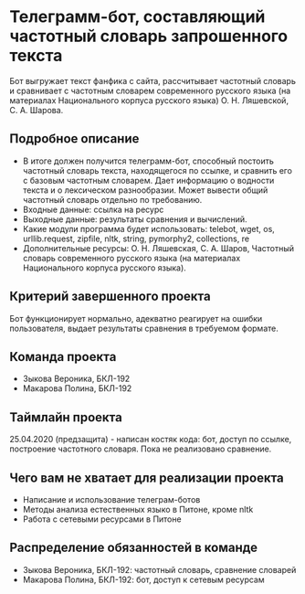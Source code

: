 # Телеграмм-бот, составляющий частотный словарь запрошенного текста

Бот выгружает текст фанфика с сайта, рассчитывает частотный словарь и сравнивает с частотным словарем современного русского языка (на материалах Национального корпуса русского языка) О. Н. Ляшевской, С. А. Шарова. 

## Подробное описание

- В итоге должен получится телеграмм-бот, способный постоить частотный словарь текста, находящегося по ссылке, и сравнить его с базовым частотным словарем. Дает информацию о водности текста и о лексическом разнообразии. Может вывести общий частотный словарь отдельно по требованию. 
- Входные данные: ссылка на ресурс
- Выходные данные: результаты сравнения и вычислений. 
- Какие модули программа будет использовать: telebot, wget, os, urllib.request, zipfile, nltk, string, pymorphy2, collections, re
- Дополнительные ресурсы: О. Н. Ляшевская, С. А. Шаров, Частотный словарь современного русского языка (на материалах Национального корпуса русского языка).

## Критерий завершенного проекта

Бот функционирует нормально, адекватно реагирует на ошибки пользователя, выдает результаты сравнения в требуемом формате.

## Команда проекта

- Зыкова Вероника, БКЛ-192
- Макарова Полина, БКЛ-192

## Таймлайн проекта

25.04.2020 (предзащита) - написан костяк кода: бот, доступ по ссылке, построение частотного словаря. Пока не реализовано сравнение.


## Чего вам не хватает для реализации проекта

- Написание и использование телеграм-ботов
- Методы анализа естественных языко в Питоне, кроме nltk
- Работа с сетевыми ресурсами в Питоне

## Распределение обязанностей в команде

- Зыкова Вероника, БКЛ-192: частотный словарь, сравнение словарей
- Макарова Полина, БКЛ-192: бот, доступ к сетевым ресурсам
